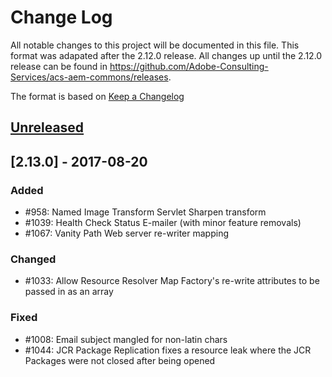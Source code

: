 # Change Log

All notable changes to this project will be documented in this file. This format was adapated
after the 2.12.0 release. All changes up until the 2.12.0 release can be found in https://github.com/Adobe-Consulting-Services/acs-aem-commons/releases.

The format is based on [Keep a Changelog](http://keepachangelog.com/)

## [Unreleased]

[Unreleased]: https://github.com/Adobe-Consulting-Services/acs-aem-commons/compare/acs-aem-commons-2.13.0...HEAD

## [2.13.0] - 2017-08-20

### Added

- #958: Named Image Transform Servlet Sharpen transform 
- #1039: Health Check Status E-mailer (with minor feature removals)
- #1067: Vanity Path Web server re-writer mapping 

### Changed

- #1033: Allow Resource Resolver Map Factory's re-write attributes to be passed in as an array

### Fixed

- #1008: Email subject mangled for non-latin chars
- #1044: JCR Package Replication fixes a resource leak where the JCR Packages were not closed after being opened 

<!---
 
### Deprecated
### Removed
### Security 

---->